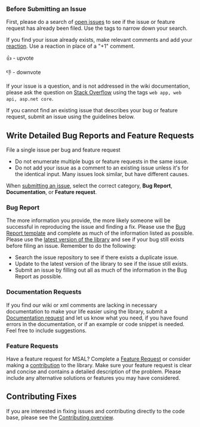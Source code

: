 ### Before Submitting an Issue
First, please do a search of [open issues](https://github.com/AzureAD/microsoft-identity-web/issues) to see if the issue or feature request has already been filed. Use the tags to narrow down your search.

If you find your issue already exists, make relevant comments and add your [reaction](https://github.blog/2016-03-10-add-reactions-to-pull-requests-issues-and-comments/). Use a reaction in place of a "+1" comment.

👍 - upvote

👎 - downvote

If your issue is a question, and is not addressed in the wiki documentation, please ask the question on [Stack Overflow](https://stackoverflow.com/questions) using the tags `web app, web api, asp.net core`.

If you cannot find an existing issue that describes your bug or feature request, submit an issue using the guidelines below.

## Write Detailed Bug Reports and Feature Requests
File a single issue per bug and feature request
- Do not enumerate multiple bugs or feature requests in the same issue.
- Do not add your issue as a comment to an existing issue unless it's for the identical input. Many issues look similar, but have different causes.

When [submitting an issue](https://github.com/AzureAD/microsoft-identity-web/issues/new/choose), select the correct category, **Bug Report**, **Documentation**, or **Feature request**.

### Bug Report
The more information you provide, the more likely someone will be successful in reproducing the issue and finding a fix.
Please use the [Bug Report template](https://github.com/AzureAD/microsoft-identity-web/issues/new?template=bug_report.md) and complete as much of the information listed as possible. Please use the [latest version of the library](https://github.com/AzureAD/microsoft-authentication-library-for-dotnet/releases) and see if your bug still exists before filing an issue.
Remember to do the following:
- Search the issue repository to see if there exists a duplicate issue. 
- Update to the latest version of the library to see if the issue still exists.
- Submit an issue by filling out all as much of the information in the Bug Report as possible.

### Documentation Requests
If you find our wiki or xml comments are lacking in necessary documentation to make your life easier using the library, submit a [Documentation request](https://github.com/AzureAD/microsoft-identity-web/issues/new?template=documentation.md) and let us know what you need, if you have found errors in the documentation, or if an example or code snippet is needed. Feel free to include suggestions.

### Feature Requests
Have a feature request for MSAL? Complete a [Feature Request](https://github.com/AzureAD/microsoft-identity-web/issues/new?template=feature_request.md) or consider making a [contribution](https://github.com/AzureAD/microsoft-identity-web/wiki/Contributing-overview) to the library. Make sure your feature request is clear and concise and contains a detailed description of the problem. Please include any alternative solutions or features you may have considered.

## Contributing Fixes
If you are interested in fixing issues and contributing directly to the code base, please see the [Contributing overview](https://github.com/AzureAD/microsoft-identity-web/wiki/Contributing-overview).